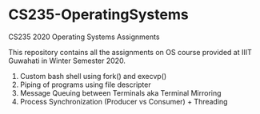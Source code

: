 # CS235-OperatingSystems
CS235 2020 Operating Systems Assignments

This repository contains all the assignments on OS course provided at IIIT Guwahati in Winter Semester 2020.

  1. Custom bash shell using fork() and execvp()
  2. Piping of programs using file descripter
  3. Message Queuing between Terminals aka Terminal Mirroring
  4. Process Synchronization (Producer vs Consumer) + Threading
